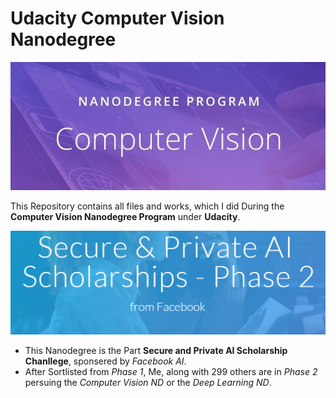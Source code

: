 # Udacity Computer Vision Nanodegree

![Nanodegree banner](https://raw.githubusercontent.com/darkmatter18/Udacity-Computer-Vision-Nanodegree/master/images/nd_banner2.jpg)

This Repository contains all files and works, which I did During the **Computer Vision Nanodegree Program** under **Udacity**.

![SPAIC banner](https://raw.githubusercontent.com/darkmatter18/Udacity-Computer-Vision-Nanodegree/master/images/spaic_p2_banner.png)

- This Nanodegree is the Part **Secure and Private AI Scholarship Chanllege**, sponsered by *Facebook AI*.
- After Sortlisted from *Phase 1*, Me, along with 299 others are in *Phase 2* persuing the *Computer Vision ND* or the *Deep Learning ND*.

